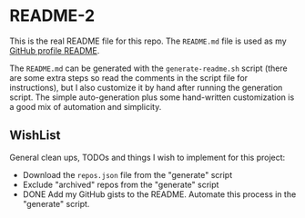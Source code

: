 # README-2

This is the real README file for this repo. The `README.md` file is used as my [GitHub profile README](https://docs.github.com/en/free-pro-team@latest/github/setting-up-and-managing-your-github-profile/managing-your-profile-readme).

The `README.md` can be generated with the `generate-readme.sh` script (there are some extra steps so read the comments
in the script file for instructions), but I also customize it by hand after running the generation script. The simple
auto-generation plus some hand-written customization is a good mix of automation and simplicity.  

## WishList

General clean ups, TODOs and things I wish to implement for this project:

* Download the `repos.json` file from the "generate" script
* Exclude "archived" repos from the "generate" script
* DONE Add my GitHub gists to the README. Automate this process in the "generate" script.

